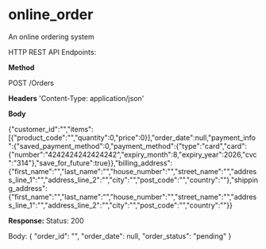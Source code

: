 # online_order
An online ordering system

HTTP REST API Endpoints:

**Method**

POST /Orders

**Headers**
'Content-Type: application/json'

**Body** 

{"customer_id":"","items":[{"product_code":"","quantity":0,"price":0}],"order_date":null,"payment_info":{"saved_payment_method":0,"payment_method":{"type":"card","card":{"number":"4242424242424242","expiry_month":8,"expiry_year":2026,"cvc":"314"},"save_for_future":true}},"billing_address":{"first_name":"","last_name":"","house_number":"","street_name":"","address_line_1":"","address_line_2":"","city":"","post_code":"","country":""},"shipping_address":{"first_name":"","last_name":"","house_number":"","street_name":"","address_line_1":"","address_line_2":"","city":"","post_code":"","country":""}}

**Response:**
Status: 200

Body:
{
  "order_id": "",
  "order_date": null,
  "order_status": "pending"
}

